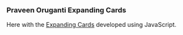 ### Praveen Oruganti Expanding Cards

Here with the [Expanding Cards](https://praveenoruganti.github.io/praveenoruganti-js/0_Projects/praveenoruganti-expanding-cards) developed using JavaScript.